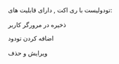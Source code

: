 تودولیست با ری اکت , دارای قابلیت های: 
<br><br/>
ذخیره در مرورگر کاربر

اضافه کردن تودود
<br><br/>
ویرایش و حذف

